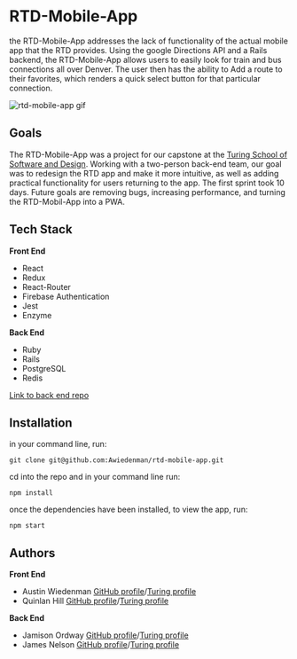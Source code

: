 # RTD-Mobile-App

the RTD-Mobile-App addresses the lack of functionality of the actual mobile app that the RTD provides. Using the google Directions API and a Rails backend, the RTD-Mobile-App allows users to easily look for train and bus connections all over Denver. The user then has the ability to Add a route to their favorites, which renders a quick select button for that particular connection.

![rtd-mobile-app gif](https://media.giphy.com/media/5brWAwYdr4G4rcY4We/giphy.gif)

## Goals

The RTD-Mobile-App was a project for our capstone at the [Turing School of Software and Design](https://www.turing.io/). Working with a two-person back-end team, our goal was to redesign the RTD app and make it more intuitive, as well as adding practical functionality for users returning to the app. The first sprint took 10 days. Future goals are removing bugs, increasing performance, and turning the RTD-Mobil-App into a PWA.

## Tech Stack

__Front End__
 * React
 * Redux
 * React-Router
 * Firebase Authentication
 * Jest
 * Enzyme
 
 __Back End__
 * Ruby
 * Rails
 * PostgreSQL
 * Redis
 
 [Link to back end repo](https://github.com/jamesrnelson/rtd-rails-api)
 
 ## Installation
 
 in your command line, run:
 
 `git clone git@github.com:Awiedenman/rtd-mobile-app.git`
 
 cd into the repo and in your command line run:
 
 `npm install`
 
 once the dependencies have been installed, to view the app, run:
 
 `npm start`
 
 ## Authors
 
 __Front End__
 * Austin Wiedenman [GitHub profile](https://github.com/Awiedenman)/[Turing profile](https://alumni.turing.io/alumni/austin-wiedenman)
 * Quinlan Hill [GitHub profile](https://github.com/quinhill)/[Turing profile](https://alumni.turing.io/alumni/quinlan-hill)
 
 __Back End__
 * Jamison Ordway [GitHub profile](https://github.com/jamisonordway)/[Turing profile](https://alumni.turing.io/alumni/jamison-ordway)
 * James Nelson [GitHub profile](https://github.com/jamesrnelson)/[Turing profile](https://alumni.turing.io/alumni/jimmy-nelson)
 

